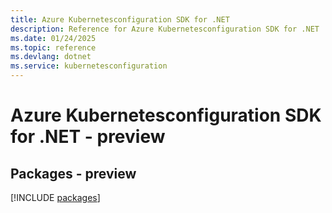 ```yaml
---
title: Azure Kubernetesconfiguration SDK for .NET
description: Reference for Azure Kubernetesconfiguration SDK for .NET
ms.date: 01/24/2025
ms.topic: reference
ms.devlang: dotnet
ms.service: kubernetesconfiguration
---
```

# Azure Kubernetesconfiguration SDK for .NET - preview
## Packages - preview
[!INCLUDE [packages](kubernetesconfiguration-index.md)]